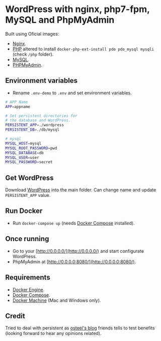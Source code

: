 # WordPress with nginx, php7-fpm, MySQL and PhpMyAdmin
Built using Oficial images:
* [Nginx](https://hub.docker.com/_/nginx/).
* [PHP](https://hub.docker.com/_/php/) altered to install `docker-php-ext-install pdo pdo_mysql mysqli` (check `/php` folder).
* [MySQL](https://hub.docker.com/_/mysql/).
* [PHPMyAdmin](https://hub.docker.com/r/phpmyadmin/phpmyadmin/).

## Environment variables
* Rename `.env-demo` to `.env` and set environment variables.

```bash
# APP Name
APP=appname

# Set persistent directories for 
# the database and WordPress.
PERSISTENT_APP=./wordpress
PERSISTENT_DB=./db/mysql

# mysql
MYSQL_HOST=mysql
MYSQL_ROOT_PASSWORD=pwd
MYSQL_DATABASE=db
MYSQL_USER=user
MYSQL_PASSWORD=secret
```

## Get WordPress
Download [WordPress](https://wordpress.org/download/) into the main folder. Can change name and update `PERSISTENT_APP` value.

## Run Docker
* Run `docker-compose up` (needs [Docker Compose](https://docs.docker.com/compose/) installed).

## Once running
* Go to your [http://0.0.0.0/](http://0.0.0.0/) and start configurate WordPress.
* PhpMyAdmin at [http://0.0.0.0:8080/](http://0.0.0.0:8080/).

## Requirements
* [Docker Engine](https://docs.docker.com/installation/).
* [Docker Compose](https://docs.docker.com/compose/).
* [Docker Machine](https://docs.docker.com/machine/) (Mac and Windows only).

## Credit
Tried to deal with persistent as [osteel's blog](http://tech.osteel.me/posts/2015/12/18/from-vagrant-to-docker-how-to-use-docker-for-local-web-development.html) friends tells to test benefits (looking forward to hear any opinions related).